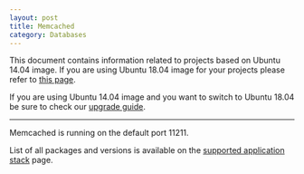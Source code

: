 ```yaml
---
layout: post
title: Memcached
category: Databases
---
```


This document contains information related to projects based on Ubuntu 14.04 image. 
If you are using Ubuntu 18.04 image for your projects please refer to [this page](https://semaphoreci.com/docs/ubuntu-1804.html). 

If you are using Ubuntu 14.04 image and you want to switch to Ubuntu 18.04 be sure to check our [upgrade guide](https://semaphoreci.com/docs/ubuntu-1804.html#how-to-use-new-platform).
___

Memcached is running on the default port 11211.

List of all packages and versions is available on the [supported application stack](/docs/supported-stack.html) page.

